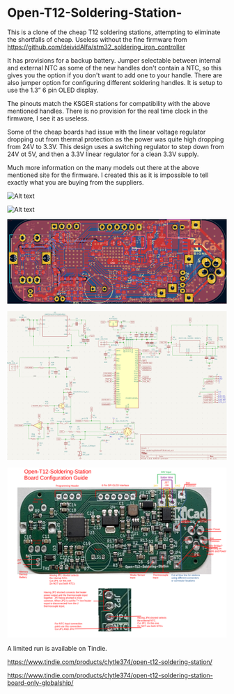 ﻿# Open-T12-Soldering-Station-
This is a clone of the cheap T12 soldering stations, attempting to eliminate the shortfalls of cheap.  Useless without the fine firmware from https://github.com/deividAlfa/stm32_soldering_iron_controller

It has provisions for a backup battery. Jumper selectable between internal and external NTC as some of the new handles don't contain a NTC, so this gives you the option if you don't want to add one to your handle.  There are also jumper option for configuring different soldering handles.  It is setup to use the 1.3” 6 pin OLED display.  

The pinouts match the KSGER stations for compatibility with the above mentioned handles. There is no provision for the real time clock in the firmware, I see it as useless.

Some of the cheap boards had issue with the linear voltage regulator dropping out from thermal protection as the power was quite high dropping from 24V to 3.3V.  This design uses a switching regulator to step down from 24V ot 5V, and then a 3.3V linear regulator for a clean 3.3V supply.

Much more information on the many models out there at the above mentioned site for the firmware. I created this as it is impossible to tell exactly what you are buying from the suppliers.

![Alt text](pictures/Front.png?raw=true "Front")

![Alt text](pictures/Rear.png?raw=true "PCB")

![Alt text](pictures/PCBlayout.png?raw=true "PCB Layout")

![Alt text](pictures/schematic.png?raw=true "Schematic")

![Alt text](pictures/BoardConnections.png?raw=true "BoardConnections, Configuration")

A limited run is available on Tindie.

https://www.tindie.com/products/clytle374/open-t12-soldering-station/

https://www.tindie.com/products/clytle374/open-t12-soldering-station-board-only-globalship/
